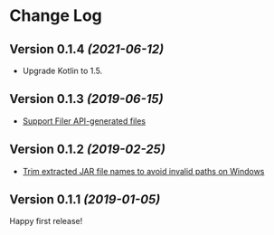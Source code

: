 Change Log
==========

Version 0.1.4 *(2021-06-12)*
------------------------------

- Upgrade Kotlin to 1.5.

Version 0.1.3 *(2019-06-15)*
------------------------------

- [Support Filer API-generated files](https://github.com/permissions-dispatcher/kompile-testing/pull/13)

Version 0.1.2 *(2019-02-25)*
------------------------------

- [Trim extracted JAR file names to avoid invalid paths on Windows](https://github.com/permissions-dispatcher/kompile-testing/pull/9)

Version 0.1.1 *(2019-01-05)*
------------------------------

Happy first release!
